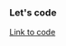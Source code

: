 ### Let's code

<a href="https://github.com/xthecapx/quantum-react-js" target="_href" class="btn btn-secondary btn-lg text-light">Link to code</a>